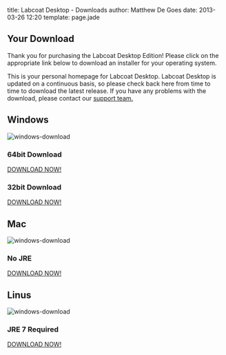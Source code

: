 title: Labcoat Desktop - Downloads
author: Matthew De Goes
date: 2013-03-26 12:20
template: page.jade

<div>
<h2>Your Download</h2>
<p>Thank you for purchasing the Labcoat Desktop Edition! Please click on the appropriate link below to download an installer for your operating system.</p>
<p>This is your personal homepage for Labcoat Desktop. Labcoat Desktop is updated on a continuous basis, so please check back here from time to time to download the latest release. If you have any problems with the download, please contact our <a href="http://support.precog.com/support/home">support team.</a>
</div>
<div class="three-columns">
    <h2>Windows</h2>
    <img class="align-center download-system-logo" src="/images/logo-windows.png" alt="windows-download" />
    <h3>64bit Download</h3>
    <a class="medium-button red-background" href="/downloads/labcoat-desktop-user-download16173157/PrecogLabcoat_windows-x64_1_1_0_with_jre.exe">DOWNLOAD NOW!</a>
    <h3>32bit Download</h3>
    <a class="medium-button red-background" href="/downloads/labcoat-desktop-user-download16173157/PrecogLabcoat_windows_1_1_0_with_jre.exe">DOWNLOAD NOW!</a>
</div>
<div class="three-columns">
    <h2>Mac</h2>
    <img class="align-center download-system-logo" src="/images/logo-mac.png" alt="windows-download" />
    <h3>No JRE</h3>
    <a class="medium-button red-background" href="/downloads/labcoat-desktop-user-download16173157/PrecogLabcoat_macos_1_1_0.tgz">DOWNLOAD NOW!</a>
</div>
<div class="three-columns-end">
    <h2>Linus</h2>
    <img class="align-center download-system-logo" src="/images/logo-linux.png" alt="windows-download" />
    <h3>JRE 7 Required</h3>
    <a class="medium-button red-background" href="/downloads/labcoat-desktop-user-download16173157/PrecogLabcoat_unix_1_1_0.sh">DOWNLOAD NOW!</a>
</div>
<div class="clear-left">
</div>